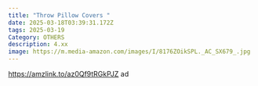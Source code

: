 ```yaml
---
title: "Throw Pillow Covers "
date: 2025-03-18T03:39:31.172Z
tags: 2025-03-19
Category: OTHERS
description: 4.xx
image: https://m.media-amazon.com/images/I/8176ZOikSPL._AC_SX679_.jpg
---
```

https://amzlink.to/az0Qf9tRGkPJZ    ad